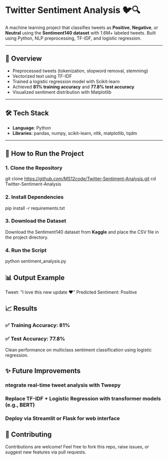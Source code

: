 # Twitter Sentiment Analysis 🐦🔍

A machine learning project that classifies tweets as **Positive**, **Negative**, or **Neutral** using the **Sentiment140 dataset** with 1.6M+ labeled tweets. Built using Python, NLP preprocessing, TF-IDF, and logistic regression.

---

## 📌 Overview

- Preprocessed tweets (tokenization, stopword removal, stemming)
- Vectorized text using TF-IDF
- Trained a logistic regression model with Scikit-learn
- Achieved **81% training accuracy** and **77.8% test accuracy**
- Visualized sentiment distribution with Matplotlib

---

## 🛠️ Tech Stack

- **Language**: Python
- **Libraries**: pandas, numpy, scikit-learn, nltk, matplotlib, tqdm

---

## 🚀 How to Run the Project

### 1. Clone the Repository

git clone https://github.com/MS12code/Twitter-Sentiment-Analysis.git
cd Twitter-Sentiment-Analysis

### 2. Install Dependencies

pip install -r requirements.txt

### 3. Download the Dataset

Download the Sentiment140 dataset from **Kaggle** and place the CSV file in the project directory.

### 4. Run the Script

python sentiment_analysis.py

## 📊 Output Example

Tweet: "I love this new update ❤️"
Predicted Sentiment: Positive


## 📈 Results
### ✅ Training Accuracy: 81%

### ✅ Test Accuracy: 77.8%

Clean performance on multiclass sentiment classification using logistic regression.

## ✨ Future Improvements
### ntegrate real-time tweet analysis with Tweepy

### Replace TF-IDF + Logistic Regression with transformer models (e.g., BERT)

### Deploy via Streamlit or Flask for web interface

## 🤝 Contributing

Contributions are welcome!
Feel free to fork this repo, raise issues, or suggest new features via pull requests.







